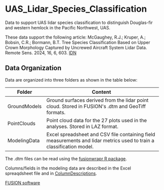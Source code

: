 # UAS_Lidar_Species_Classification
Data to support UAS lidar species classification to distinguish Douglas-fir and western hemlock in the Pacific Northwest, UAS.

These data support the following article:
McGaughey, R.J.; Kruper, A.; Bobsin, C.R.; Bormann, B.T. Tree Species Classification Based on Upper Crown Morphology Captured by
Uncrewed Aircraft System Lidar Data. Remote Sens. 2024, 16, 6, 603. [IDN](https://doi.org/10.3390/rs16040603)

## Data Organization
Data are organized into three folders as shown in the table below:

| Folder       | Content                                                                                                              |
|--------------|----------------------------------------------------------------------------------------------------------------------|
| GroundModels | Ground surfaces derived from the lidar point cloud. Stored in FUSION's .dtm and GeoTiff formats.                     |
| PointClouds  | Point cloud data for the 27 plots used in the analyses. Stored in LAZ format.                                        |
| ModelingData | Excel spreadsheet and CSV file containing field measurements and lidar metrics used to train a classification model. |

The .dtm files can be read using the [fusionwrapr R package](https://github.com/bmcgaughey1/fusionwrapr).

Columns/fields in the modeling data are described in the Excel spreaqdsheet file and in [ColumnDescriptions](ColumnDescriptions.md).

[FUSION software](https://forsys.sefs.uw.edu/fusion/fusionlatest.html)
